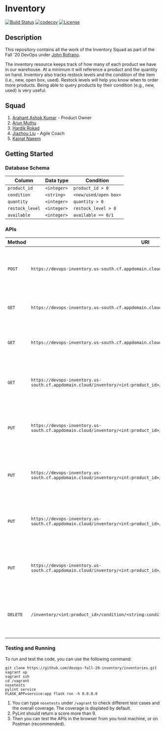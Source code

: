 # Inventory

[![Build Status](https://travis-ci.org/devops-fall-20-inventory/inventories.svg?branch=master)](https://travis-ci.org/devops-fall-20-inventory/inventories)
[![codecov](https://codecov.io/gh/devops-fall-20-inventory/inventories/branch/master/graph/badge.svg?token=WHT72OFUGH)](undefined)
[![License](https://img.shields.io/badge/License-Apache%202.0-blue.svg)](https://opensource.org/licenses/Apache-2.0)

## Description
This repository contains all the work of the Inventory Squad as part of the Fall '20 DevOps under [John Rofrano](https://github.com/rofrano).

The inventory resource keeps track of how many of each product we have in our warehouse. At a minimum it will reference a product and the quantity on hand. Inventory also tracks restock levels and the condition of the item (i.e., new, open box, used). Restock levels will help you know when to order more products. Being able to query products by their condition (e.g., new, used) is very useful.

## Squad

1. [Arahant Ashok Kumar](https://github.com/arahant) - Product Owner
2. [Arun Muthu](https://github.com/arungithub9)
3. [Hardik Rokad](https://github.com/hardikr586)
4. [Jiazhou Liu](https://github.com/602071349) - Agile Coach
5. [Kainat Naeem](https://github.com/kainattnaeem)

## Getting Started

### Database Schema

| Column | Data type | Condition |
| --- | --- | --- |
| `product_id` | `<integer>` | `product_id > 0` |
| `condition` | `<string>` | `<new/used/open box>` |
| `quantity` | `<integer>` | `quantity > 0` |
| `restock_level` | `<integer>` | `restock_level > 0` |
| `available` | `<integer>` | `available == 0/1` |

### APIs

| Method | URI | Description |
| --- | --- | --- |
| `POST` | `https://devops-inventory.us-south.cf.appdomain.cloud/inventory` | Given the data body this creates an inventory record in the DB |
| `GET` | `https://devops-inventory.us-south.cf.appdomain.cloud/inventory` | Returns a collection of all inventories in the DB |
| `GET` | `https://devops-inventory.us-south.cf.appdomain.cloud/inventory?product_id=<int>` | Returns a collection of all inventories matching `product_id` |
| `GET` | `https://devops-inventory.us-south.cf.appdomain.cloud/inventory/<int:product_id>/condition/<string:condition>` | Returns the inventory record with the given `product_id` and `condition` |
| `PUT` | `https://devops-inventory.us-south.cf.appdomain.cloud/inventory/<int:product_id>/condition/<string:condition>` | Updates the inventory record with the given `product_id` and `condition` |
| `PUT` | `https://devops-inventory.us-south.cf.appdomain.cloud/inventory/<int:product_id>/condition/<string:condition>/activate` | Given the `product_id` and `condition` this updates `available = 1` |
| `PUT` | `https://devops-inventory.us-south.cf.appdomain.cloud/inventory/<int:product_id>/condition/<string:condition>/deactivate` | Given the `product_id` and `condition` this updates `available = 0` |
| `PUT` | `https://devops-inventory.us-south.cf.appdomain.cloud/inventory/<int:product_id>/condition/<string:condition>/restock` | Given the `product_id`, `condition` and `amount` (body) this updates `quantity += amount` |
| `DELETE` | `/inventory/<int:product_id>/condition/<string:condition>` | Given the `product_id` and `condition` this updates `available = 0` |

### Testing and Running

To run and test the code, you can use the following command:
```
git clone https://github.com/devops-fall-20-inventory/inventories.git
vagrant up
vagrant ssh
cd /vagrant
nosetests
pylint service
FLASK_APP=service:app flask run -h 0.0.0.0
```

1. You can type `nosetests` under `/vagrant` to check different test cases and the overall coverage. The coverage is displated by default.
2.  PyLint should return a score more than 9.
3. Then you can test the APIs in the browser from you host machine, or on Postman (recommended).

